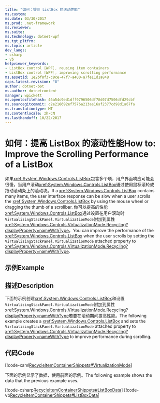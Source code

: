 ```yaml
---
title: "如何：提高 ListBox 的滚动性能"
ms.custom: 
ms.date: 03/30/2017
ms.prod: .net-framework
ms.reviewer: 
ms.suite: 
ms.technology: dotnet-wpf
ms.tgt_pltfrm: 
ms.topic: article
dev_langs:
- csharp
- vb
helpviewer_keywords:
- ListBox control [WPF], reusing item containers
- ListBox control [WPF], improving scrolling performance
ms.assetid: 1e2bf8f3-c8ce-47f7-a400-a7fe11d1a848
caps.latest.revision: "8"
author: dotnet-bot
ms.author: dotnetcontent
manager: wpickett
ms.openlocfilehash: 46a54c9ed1dff9796506df78d07d7506dfd29cbf
ms.sourcegitcommit: c2e216692ef7576a213ae16af2377cd98d1a67fa
ms.translationtype: MT
ms.contentlocale: zh-CN
ms.lasthandoff: 10/22/2017
---
```

# <a name="how-to-improve-the-scrolling-performance-of-a-listbox"></a><span data-ttu-id="435d6-102">如何：提高 ListBox 的滚动性能</span><span class="sxs-lookup"><span data-stu-id="435d6-102">How to: Improve the Scrolling Performance of a ListBox</span></span>
<span data-ttu-id="435d6-103">如果<xref:System.Windows.Controls.ListBox>包含多个项，用户界面响应可能会很慢，当用户滚动<xref:System.Windows.Controls.ListBox>通过使用鼠标滚轮或拖动滚动条上的滚动块。</span><span class="sxs-lookup"><span data-stu-id="435d6-103">If a <xref:System.Windows.Controls.ListBox> contains many items, the user interface response can be slow when a user scrolls the <xref:System.Windows.Controls.ListBox> by using the mouse wheel or dragging the thumb of a scrollbar.</span></span> <span data-ttu-id="435d6-104">你可以提高的性能<xref:System.Windows.Controls.ListBox>通过设置在用户滚动时`VirtualizingStackPanel.VirtualizationMode`附加到属性<xref:System.Windows.Controls.VirtualizationMode.Recycling?displayProperty=nameWithType>。</span><span class="sxs-lookup"><span data-stu-id="435d6-104">You can improve the performance of the <xref:System.Windows.Controls.ListBox> when the user scrolls by setting the `VirtualizingStackPanel.VirtualizationMode` attached property to <xref:System.Windows.Controls.VirtualizationMode.Recycling?displayProperty=nameWithType>.</span></span>  
  
## <a name="example"></a><span data-ttu-id="435d6-105">示例</span><span class="sxs-lookup"><span data-stu-id="435d6-105">Example</span></span>  
  
## <a name="description"></a><span data-ttu-id="435d6-106">描述</span><span class="sxs-lookup"><span data-stu-id="435d6-106">Description</span></span>  
<span data-ttu-id="435d6-107">下面的示例创建<xref:System.Windows.Controls.ListBox>和设置`VirtualizingStackPanel.VirtualizationMode`附加到属性<xref:System.Windows.Controls.VirtualizationMode.Recycling?displayProperty=nameWithType>若要在滚动期间提高性能。</span><span class="sxs-lookup"><span data-stu-id="435d6-107">The following example creates a <xref:System.Windows.Controls.ListBox> and sets the `VirtualizingStackPanel.VirtualizationMode` attached property to <xref:System.Windows.Controls.VirtualizationMode.Recycling?displayProperty=nameWithType> to improve performance during scrolling.</span></span>  
  
## <a name="code"></a><span data-ttu-id="435d6-108">代码</span><span class="sxs-lookup"><span data-stu-id="435d6-108">Code</span></span>  
 [!code-xaml[RecycleItemContainerShippets#VirtualizationMode](../../../../samples/snippets/csharp/VS_Snippets_Wpf/RecycleItemContainerShippets/CSharp/Window1.xaml#virtualizationmode)]  
  
 <span data-ttu-id="435d6-109">下面的示例显示了数据，使用前面的示例。</span><span class="sxs-lookup"><span data-stu-id="435d6-109">The following example shows the data that the previous example uses.</span></span>  
  
 [!code-csharp[RecycleItemContainerShippets#ListBoxData](../../../../samples/snippets/csharp/VS_Snippets_Wpf/RecycleItemContainerShippets/CSharp/Window1.xaml.cs#listboxdata)]
 [!code-vb[RecycleItemContainerShippets#ListBoxData](../../../../samples/snippets/visualbasic/VS_Snippets_Wpf/RecycleItemContainerShippets/visualbasic/window1.xaml.vb#listboxdata)]
